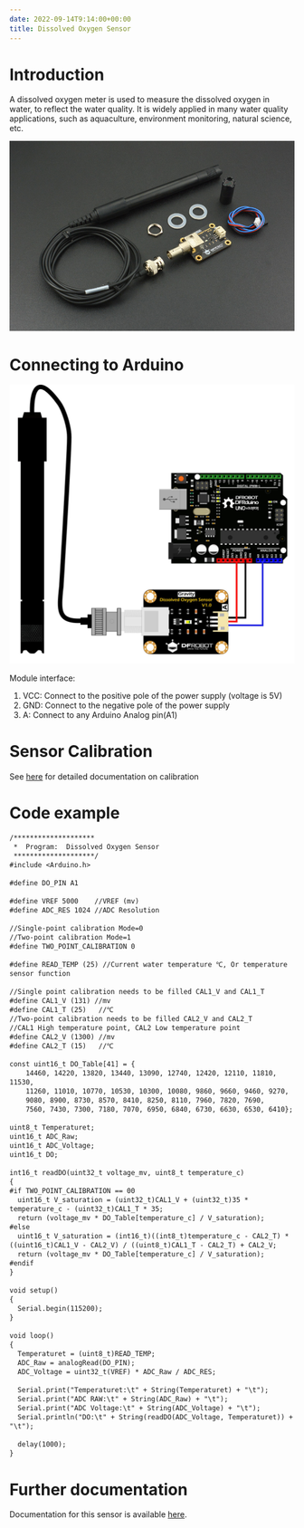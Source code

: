 ```yaml
---
date: 2022-09-14T9:14:00+00:00
title: Dissolved Oxygen Sensor
---
```


# Introduction

A dissolved oxygen meter is used to measure the dissolved oxygen in water, to reflect the water quality. It is widely applied in many water quality applications, such as aquaculture, environment monitoring, natural science, etc.
                    
![DO](img/DO.jpg)


                 
# Connecting to Arduino

![SEN0237](img/SEN0237.jpg)

Module interface:
1. VCC: Connect to the positive pole of the power supply (voltage is 5V)
2. GND: Connect to the negative pole of the power supply
3. A: Connect to any Arduino Analog pin(A1)

# Sensor Calibration

See [here](https://www.dfrobot.com/product-1628.html) for detailed documentation on calibration  
                    
# Code example

``` arduino
/********************
 *  Program:  Dissolved Oxygen Sensor
 ********************/
#include <Arduino.h>
 
#define DO_PIN A1
 
#define VREF 5000    //VREF (mv)
#define ADC_RES 1024 //ADC Resolution
 
//Single-point calibration Mode=0
//Two-point calibration Mode=1
#define TWO_POINT_CALIBRATION 0
 
#define READ_TEMP (25) //Current water temperature ℃, Or temperature sensor function
 
//Single point calibration needs to be filled CAL1_V and CAL1_T
#define CAL1_V (131) //mv
#define CAL1_T (25)   //℃
//Two-point calibration needs to be filled CAL2_V and CAL2_T
//CAL1 High temperature point, CAL2 Low temperature point
#define CAL2_V (1300) //mv
#define CAL2_T (15)   //℃
 
const uint16_t DO_Table[41] = {
    14460, 14220, 13820, 13440, 13090, 12740, 12420, 12110, 11810, 11530,
    11260, 11010, 10770, 10530, 10300, 10080, 9860, 9660, 9460, 9270,
    9080, 8900, 8730, 8570, 8410, 8250, 8110, 7960, 7820, 7690,
    7560, 7430, 7300, 7180, 7070, 6950, 6840, 6730, 6630, 6530, 6410};
 
uint8_t Temperaturet;
uint16_t ADC_Raw;
uint16_t ADC_Voltage;
uint16_t DO;
 
int16_t readDO(uint32_t voltage_mv, uint8_t temperature_c)
{
#if TWO_POINT_CALIBRATION == 00
  uint16_t V_saturation = (uint32_t)CAL1_V + (uint32_t)35 * temperature_c - (uint32_t)CAL1_T * 35;
  return (voltage_mv * DO_Table[temperature_c] / V_saturation);
#else
  uint16_t V_saturation = (int16_t)((int8_t)temperature_c - CAL2_T) * ((uint16_t)CAL1_V - CAL2_V) / ((uint8_t)CAL1_T - CAL2_T) + CAL2_V;
  return (voltage_mv * DO_Table[temperature_c] / V_saturation);
#endif
}
 
void setup()
{
  Serial.begin(115200);
}
 
void loop()
{
  Temperaturet = (uint8_t)READ_TEMP;
  ADC_Raw = analogRead(DO_PIN);
  ADC_Voltage = uint32_t(VREF) * ADC_Raw / ADC_RES;
 
  Serial.print("Temperaturet:\t" + String(Temperaturet) + "\t");
  Serial.print("ADC RAW:\t" + String(ADC_Raw) + "\t");
  Serial.print("ADC Voltage:\t" + String(ADC_Voltage) + "\t");
  Serial.println("DO:\t" + String(readDO(ADC_Voltage, Temperaturet)) + "\t");
 
  delay(1000);
}
```

# Further documentation

Documentation for this sensor is available [here](https://www.dfrobot.com/product-1628.html).

